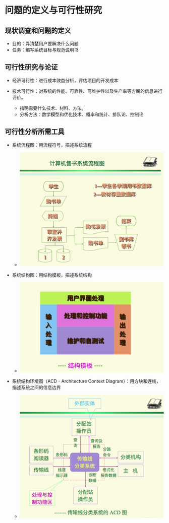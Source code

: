 # 问题的定义与可行性研究

## 现状调查和问题的定义

- 目的：弄清楚用户要解决什么问题
- 任务：编写系统目标与规范说明书

## 可行性研究与论证

- 经济可行性：进行成本效益分析，评估项目的开发成本

- 技术可行性：对系统的性能、可靠性、可维护性以及生产率等方面的信息进行评价。
  - 指明需要什么技术、材料、方法。
  - 分析方法：数学模型和优化技术、概率和统计、排队论、控制论

## 可行性分析所需工具

- 系统流程图：用流程符号，描述系统流程
  - ![计算机售书系统流程图](./images/计算机售书系统流程图.png)

- 系统结构图：用结构模板，描述系统结构
  - ![系统结构图](./images/系统结构图.png)

- 系统结构环境图（ACD - Architecture Context Diagram）：用方块和连线，描述系统之间的信息边界
  - ![传输线分类系统的ACD图](./images/传输线分类系统的ACD图.png)